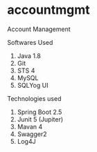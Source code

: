 # accountmgmt
Account Management 

Softwares Used
1. Java 1.8
2. Git
3. STS 4
4. MySQL
5. SQLYog UI

Technologies used

1. Spring Boot 2.5
2. Junit 5 (Jupiter)
3. Mavan 4
4. Swagger2
5. Log4J
